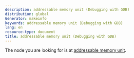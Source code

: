 ```yaml
---
description: addressable memory unit (Debugging with GDB)
distribution: global
Generator: makeinfo
keywords: addressable memory unit (Debugging with GDB)
lang: en
resource-type: document
title: addressable memory unit (Debugging with GDB)
---
```

The node you are looking for is at [addressable memory unit](Memory.html#addressable-memory-unit).
